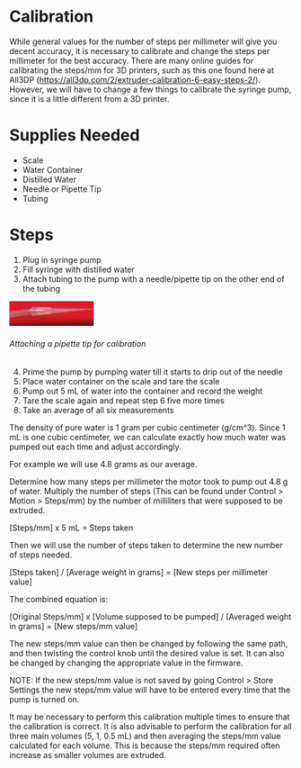 # Calibration

While general values for the number of steps per millimeter will give you decent accuracy, it is necessary to calibrate and change the steps per millimeter for the best accuracy. There are many online guides for calibrating the steps/mm for 3D printers, such as this one found here at All3DP (https://all3dp.com/2/extruder-calibration-6-easy-steps-2/). However, we will have to change a few things to calibrate the syringe pump, since it is a little different from a 3D printer.

# Supplies Needed

- Scale
- Water Container
- Distilled Water
- Needle or Pipette Tip
- Tubing

# Steps

1. Plug in syringe pump
2. Fill syringe with distilled water
3. Attach tubing to the pump with a needle/pipette tip on the other end of the tubing
<p align="left">
<img src="https://github.com/FOSH-following-demand/Syringe_Pump/blob/master/Photos/IMG_6247.JPG" width="150"/>
<h6 align="left">Attaching a pipette tip for calibration</h6>

4. Prime the pump by pumping water till it starts to drip out of the needle
5. Place water container on the scale and tare the scale
6. Pump out 5 mL of water into the container and record the weight
7. Tare the scale again and repeat step 6 five more times
8. Take an average of all six measurements

The density of pure water is 1 gram per cubic centimeter (g/cm^3). Since 1 mL is one cubic centimeter, we can calculate exactly how much water was pumped out each time and adjust accordingly.

For example we will use 4.8 grams as our average.

Determine how many steps per millimeter the motor took to pump out 4.8 g of water. Multiply the number of steps (This can be found under Control > Motion > Steps/mm) by the number of milliliters that were supposed to be extruded.

  [Steps/mm] x 5 mL = Steps taken

Then we will use the number of steps taken to determine the new number of steps needed.

  [Steps taken] / [Average weight in grams] = [New steps per millimeter value]

The combined equation is:

  [Original Steps/mm] x [Volume supposed to be pumped] / [Averaged weight in grams] = [New steps/mm value]

The new steps/mm value can then be changed by following the same path, and then twisting the control knob until the desired value is set. It can also be changed by changing the appropriate value in the firmware.  

NOTE: If the new steps/mm value is not saved by going Control > Store Settings the new steps/mm value will have to be entered every time that the pump is turned on.

It may be necessary to perform this calibration multiple times to ensure that the calibration is correct. It is also advisable to perform the calibration for all three main volumes (5, 1, 0.5 mL) and then averaging the steps/mm value calculated for each volume. This is because the steps/mm required often increase as smaller volumes are extruded.
